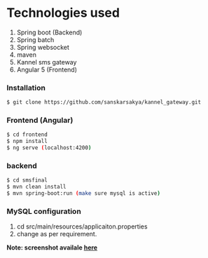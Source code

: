 # Technologies used
1. Spring boot (Backend)
2. Spring batch
3. Spring websocket
4. maven
5. Kannel sms gateway
6. Angular 5 (Frontend)

### Installation
```sh
$ git clone https://github.com/sanskarsakya/kannel_gateway.git
```
### Frontend (Angular)

```sh
$ cd frontend
$ npm install
$ ng serve (localhost:4200)
```

### backend

```sh
$ cd smsfinal
$ mvn clean install
$ mvn spring-boot:run (make sure mysql is active)
```

### MySQL configuration
1. cd src/main/resources/applicaiton.properties
2. change as per requirement.

**Note: screenshot availale [here](https://github.com/sanskarsakya/kannel_gateway/blob/master/screenshot/Untitled.png)**
